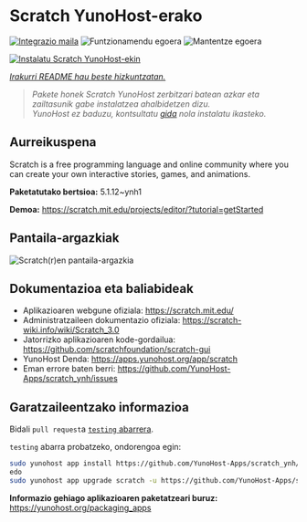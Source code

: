 <!--
Ohart ongi: README hau automatikoki sortu da <https://github.com/YunoHost/apps/tree/master/tools/readme_generator>ri esker
EZ editatu eskuz.
-->

# Scratch YunoHost-erako

[![Integrazio maila](https://apps.yunohost.org/badge/integration/scratch)](https://ci-apps.yunohost.org/ci/apps/scratch/)
![Funtzionamendu egoera](https://apps.yunohost.org/badge/state/scratch)
![Mantentze egoera](https://apps.yunohost.org/badge/maintained/scratch)

[![Instalatu Scratch YunoHost-ekin](https://install-app.yunohost.org/install-with-yunohost.svg)](https://install-app.yunohost.org/?app=scratch)

*[Irakurri README hau beste hizkuntzatan.](./ALL_README.md)*

> *Pakete honek Scratch YunoHost zerbitzari batean azkar eta zailtasunik gabe instalatzea ahalbidetzen dizu.*  
> *YunoHost ez baduzu, kontsultatu [gida](https://yunohost.org/install) nola instalatu ikasteko.*

## Aurreikuspena

Scratch is a free programming language and online community where you can create your own interactive stories, games, and animations.

**Paketatutako bertsioa:** 5.1.12~ynh1

**Demoa:** <https://scratch.mit.edu/projects/editor/?tutorial=getStarted>

## Pantaila-argazkiak

![Scratch(r)en pantaila-argazkia](./doc/screenshots/800px-Scratch_3.0_Éditeur.png)

## Dokumentazioa eta baliabideak

- Aplikazioaren webgune ofiziala: <https://scratch.mit.edu/>
- Administratzaileen dokumentazio ofiziala: <https://scratch-wiki.info/wiki/Scratch_3.0>
- Jatorrizko aplikazioaren kode-gordailua: <https://github.com/scratchfoundation/scratch-gui>
- YunoHost Denda: <https://apps.yunohost.org/app/scratch>
- Eman errore baten berri: <https://github.com/YunoHost-Apps/scratch_ynh/issues>

## Garatzaileentzako informazioa

Bidali `pull request`a [`testing` abarrera](https://github.com/YunoHost-Apps/scratch_ynh/tree/testing).

`testing` abarra probatzeko, ondorengoa egin:

```bash
sudo yunohost app install https://github.com/YunoHost-Apps/scratch_ynh/tree/testing --debug
edo
sudo yunohost app upgrade scratch -u https://github.com/YunoHost-Apps/scratch_ynh/tree/testing --debug
```

**Informazio gehiago aplikazioaren paketatzeari buruz:** <https://yunohost.org/packaging_apps>
